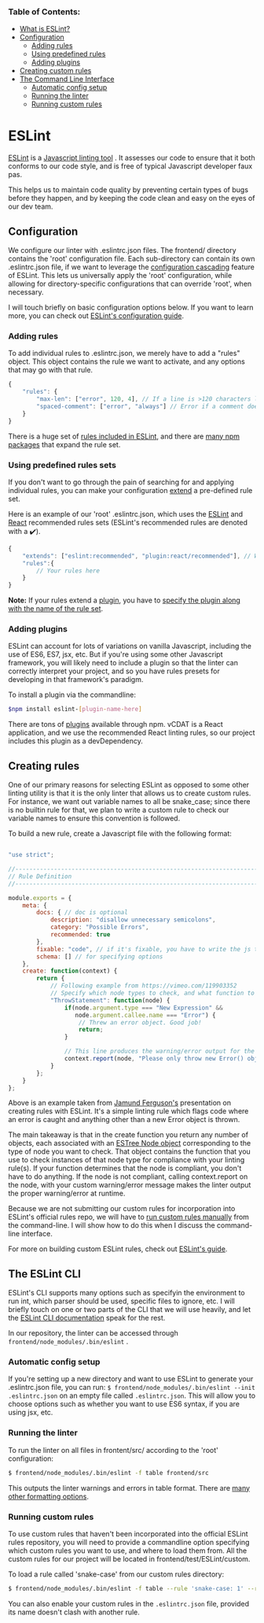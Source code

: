 ### Table of Contents:

* [What is ESLint?](#eslint)
* [Configuration](#configuration)
    * [Adding rules](#adding-rules)
    * [Using predefined rules](#using-predefined-rules)
    * [Adding plugins](#adding-plugins)
* [Creating custom rules](#creating-custom-rules)
* [The Command Line Interface](#the-eslint-cli)
    * [Automatic config setup](#automatic-config-setup)
    * [Running the linter](#running-the-linter)
    * [Running custom rules](#running-custom-rules)


# ESLint

[ESLint][1] is a [Javascript linting tool][2] . It assesses our code to ensure that it both conforms to
our code style, and is free of typical Javascript developer faux pas.

This helps us to maintain code quality by preventing certain types of bugs before they happen, and by keeping the code
clean and easy on the eyes of our dev team.

## Configuration

We configure our linter with .eslintrc.json files. The frontend/ directory contains the 'root' configuration file.
Each sub-directory can contain its own .eslintrc.json file, if we want to leverage the [configuration cascading][3]
feature of ESLint. This lets us universally apply the 'root' configuration, while allowing for directory-specific
configurations that can override 'root', when necessary.

I will touch briefly on basic configuration options below. If you want to learn more, you can check out
[ESLint's configuration guide][4].

### Adding rules

To add individual rules to .eslintrc.json, we merely have to add a "rules" object. This object contains the rule we want
to activate, and any options that may go with that rule.
```javascript
{
    "rules": {
        "max-len": ["error", 120, 4], // If a line is >120 characters long, error. Count \t characters as 4 spaces.
        "spaced-comment": ["error", "always"] // Error if a comment does not have a space before its text.
    }
}
```
There is a huge set of [rules included in ESLint][5], and there are [many npm packages][6] that expand the rule set.

### Using predefined rules sets

If you don't want to go through the pain of searching for and applying individual rules, you can make your configuration
[extend][7] a pre-defined rule set.

Here is an example of our 'root' .eslintrc.json, which uses the [ESLint][5] and [React][8] recommended rules sets
(ESLint's recommended rules are denoted with a :heavy_check_mark:).
```javascript
{
    "extends": ["eslint:recommended", "plugin:react/recommended"], // We use the React plugin for vCDAT
    "rules":{
        // Your rules here
    }
}
```
__Note:__ If your rules extend a [plugin][9], you have to [specify the plugin along with the name of the rule set][10].

### Adding plugins

ESLint can account for lots of variations on vanilla Javascript, including the use of ES6, ES7, jsx, etc.
But if you're using some other Javascript framework, you will likely need to include a plugin so that the linter can
correctly interpret your project, and so you have rules presets for developing in that framework's paradigm.

To install a plugin via the commandline:
```bash
$npm install eslint-[plugin-name-here]
```

There are tons of [plugins][9] available through npm.
vCDAT is a React application, and we use the recommended React linting rules, so our project includes this plugin as a
devDependency.

## Creating rules

One of our primary reasons for selecting ESLint as opposed to some other linting utility is that it is the only linter
that allows us to create custom rules. For instance, we want out variable names to all be snake_case; since there is no
builtin rule for that, we plan to write a custom rule to check our variable names to ensure this convention is followed.

To build a new rule, create a Javascript file with the following format:
```javascript

"use strict";

//------------------------------------------------------------------------------
// Rule Definition
//------------------------------------------------------------------------------

module.exports = {
    meta: {
        docs: { // doc is optional
            description: "disallow unnecessary semicolons",
            category: "Possible Errors",
            recommended: true
        },
        fixable: "code", // if it's fixable, you have to write the js that fixes it
        schema: [] // for specifying options
    },
    create: function(context) {
        return {
            // Following example from https://vimeo.com/119903352
            // Specify which node types to check, and what function to run
            "ThrowStatement": function(node) {
                if(node.argument.type === "New Expression" &&
                   node.argument.callee.name === "Error") {
                    // Threw an error object. Good job!
                    return;
                }

                // This line produces the warning/error output for the linter
                context.report(node, "Please only throw new Error() objects");
            }
        };
    }
};
```

Above is an example taken from [Jamund Ferguson's][11] presentation on creating rules with ESLint. It's a simple
linting rule which flags code where an error is caught and anything other than a new Error object is thrown.

The main takeaway is that in the create function you return any number of objects, each associated with
an [ESTree Node object][12] corresponding to the type of node you want to check. That object contains the function that
you use to check instances of that node type for compliance with your linting rule(s).
If your function determines that the node is compliant, you don't have to do anything.
If the node is not compliant, calling context.report on the node, with your custom warning/error message makes
the linter output the proper warning/error at runtime.


Because we are not submitting our custom rules for incorporation into ESLint's official rules repo, we will have to
[run custom rules manually](#running-custom-rules) from the command-line.
I will show how to do this when I discuss the command-line interface.

For more on building custom ESLint rules, check out [ESLint's guide][13].

## The ESLint CLI

ESLint's CLI supports many options such as specifyin the environment to run int, which parser should be used, specific
files to ignore, etc. I will briefly touch on one or two parts of the CLI that we will use heavily, and let the
[ESLint CLI documentation][14] speak for the rest.

In our repository, the linter can be accessed through ```frontend/node_modules/.bin/eslint``` .

### Automatic config setup

If you're setting up a new directory and want to use ESLint to generate your .eslintrc.json file, you can run:
```$ frontend/node_modules/.bin/eslint --init .eslintrc.json```
on an empty file called ```.eslintrc.json```. This will allow you to choose options such as whether you want to use ES6
syntax, if you are using jsx, etc.

### Running the linter

To run the linter on all files in frontent/src/ according to the 'root' configuration:
```bash
$ frontend/node_modules/.bin/eslint -f table frontend/src
```

This outputs the linter warnings and errors in table format. There are [many other formatting options][15].

### Running custom rules

To use custom rules that haven't been incorporated into the official ESLint rules repository, you will need to provide
a commandline option specifying which custom rules you want to use, and where to load them from.
All the custom rules for our project will be located in frontend/test/ESLint/custom.

To load a rule called 'snake-case' from our custom rules directory:
```bash
$ frontend/node_modules/.bin/eslint -f table --rule 'snake-case: 1' --rulesdir frontend/test/ESLint/custom frontend/src
```

You can also enable your custom rules in the ```.eslintrc.json``` file,
provided its name doesn't clash with another rule.


[1]: http://eslint.org/
[2]: http://mikecavaliere.com/javascript-linting-what-developers-need-to-know/
[3]: http://eslint.org/docs/user-guide/configuring#configuration-cascading-and-hierarchy
[4]: http://eslint.org/docs/user-guide/configuring
[5]: http://eslint.org/docs/rules/
[6]: https://www.npmjs.com/search?q=eslint-config-*
[7]: http://eslint.org/docs/user-guide/configuring#extending-configuration-files
[8]: https://github.com/yannickcr/eslint-plugin-react#user-content-recommended
[9]: https://www.npmjs.com/search?q=eslint-plugin-*
[10]: http://eslint.org/docs/user-guide/configuring#using-the-configuration-from-a-plugin
[11]: https://www.pubnub.com/blog/2015-03-13-linting-ensure-javascript-code-quality-eslint/
[12]: https://github.com/estree/estree/blob/master/spec.md#node-objects
[13]: http://eslint.org/docs/developer-guide/working-with-rules
[14]: http://eslint.org/docs/user-guide/command-line-interface
[15]: http://eslint.org/docs/user-guide/command-line-interface#f---format
